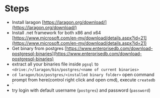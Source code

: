 # Steps
* Install laragon [https://laragon.org/download/](https://laragon.org/download/)
* Install .net framework for both x86 and x64 [https://www.microsoft.com/en-my/download/details.aspx?id=21](https://www.microsoft.com/en-my/download/details.aspx?id=21)
* Get binary from postgres [https://www.enterprisedb.com/download-postgresql-binaries](https://www.enterprisedb.com/download-postgresql-binaries)
* extract all your binaries file inside `pgsql` to `<drive:/>/laragon/bin/postgres/<name of current binaries>`
* `cd laragon/bin/postgres/<installed binary folder>` open command prompt from here(control right click and open cmd), execute `createdb`
* `
* try login with default username (`postgres`) and password (`password`)
